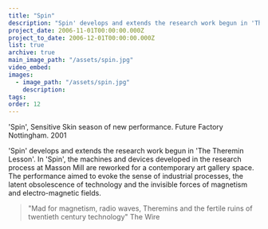 ```yaml
---
title: "Spin"
description: "Spin' develops and extends the research work begun in 'The Theremin Lesson'."
project_date: 2006-11-01T00:00:00.000Z
project_to_date: 2006-12-01T00:00:00.000Z
list: true
archive: true
main_image_path: "/assets/spin.jpg"
video_embed: 
images:
  - image_path: "/assets/spin.jpg"
    description:
tags:
order: 12
---
```

'Spin', Sensitive Skin season of new performance. Future Factory Nottingham. 2001

'Spin' develops and extends the research work begun in 'The Theremin Lesson'. In 'Spin', the machines and devices developed in the research process at Masson Mill are reworked for a contemporary art gallery space. The performance aimed to evoke the sense of industrial processes, the latent obsolescence of technology and the invisible forces of magnetism and electro-magnetic fields.

> "Mad for magnetism, radio waves, Theremins and the fertile ruins of twentieth century technology" The Wire